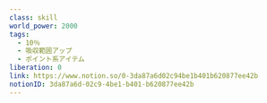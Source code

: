```yaml
---
class: skill
world_power: 2000
tags:
  - 10％
  - 吸収範囲アップ
  - ポイント系アイテム
liberation: 0
link: https://www.notion.so/0-3da87a6d02c94be1b401b620877ee42b
notionID: 3da87a6d-02c9-4be1-b401-b620877ee42b
---
```

